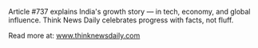 Article #737 explains India's growth story — in tech, economy, and global influence. Think News Daily celebrates progress with facts, not fluff.

Read more at: www.thinknewsdaily.com
